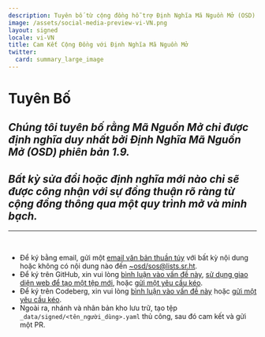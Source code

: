 ```yaml
---
description: Tuyên bố từ cộng đồng hỗ trợ Định Nghĩa Mã Nguồn Mở (OSD) phiên bản 1.9
image: /assets/social-media-preview-vi-VN.png
layout: signed
locale: vi-VN
title: Cam Kết Cộng Đồng với Định Nghĩa Mã Nguồn Mở
twitter:
  card: summary_large_image
---
```

# **Tuyên Bố**

## *Chúng tôi tuyên bố rằng Mã Nguồn Mở chỉ được định nghĩa duy nhất bởi Định Nghĩa Mã Nguồn Mở (OSD) phiên bản 1.9.*

## *Bất kỳ sửa đổi hoặc định nghĩa mới nào chỉ sẽ được công nhận với sự đồng thuận rõ ràng từ cộng đồng thông qua một quy trình mở và minh bạch.*

---
<br>

- Để ký bằng email, gửi một [email văn bản thuần túy](https://useplaintext.email/) với bất kỳ nội dung hoặc không có nội dung nào đến [~osd/sos@lists.sr.ht](mailto:~osd/sos@lists.sr.ht).
- Để ký trên GitHub, xin vui lòng [bình luận vào vấn đề này](https://github.com/OpenSourceDefinition/sos/issues/1), [sử dụng giao diện web để tạo một tệp mới](https://github.com/OpenSourceDefinition/sos/new/main/_data/signed), hoặc [gửi một yêu cầu kéo](https://github.com/OpenSourceDefinition/sos/pulls).
- Để ký trên Codeberg, xin vui lòng [bình luận vào vấn đề này](https://codeberg.org/osd/sos/issues/1) hoặc [gửi một yêu cầu kéo](https://codeberg.org/osd/sos/pulls).
- Ngoài ra, nhánh và nhân bản kho lưu trữ, tạo tệp `_data/signed/<tên_người_dùng>.yaml` thủ công, sau đó cam kết và gửi một PR.